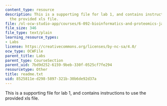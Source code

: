 ```yaml
---
content_type: resource
description: This is a supporting file for lab 1, and contains instructions to use
  the provided xls file.
file: /ol-ocw-studio-app/courses/6-092-bioinformatics-and-proteomics-january-iap-2005/8525811ed2985897321b30b6de92d37a_readme.txt
file_size: 346
file_type: text/plain
learning_resource_types:
- Labs
license: https://creativecommons.org/licenses/by-nc-sa/4.0/
ocw_type: OCWFile
parent_title: Labs
parent_type: CourseSection
parent_uid: 7bd9d252-6159-9beb-330f-0525cf7fe294
resourcetype: Other
title: readme.txt
uid: 8525811e-d298-5897-321b-30b6de92d37a
---
```

This is a supporting file for lab 1, and contains instructions to use the provided xls file.